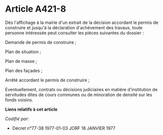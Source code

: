 # Article A421-8

Dès l'affichage à la mairie d'un extrait de la décision accordant le permis de construire et jusqu'à la déclaration
d'achèvement des travaux, toute personne intéressée peut consulter les pièces suivantes du dossier :

Demande de permis de construire ;

Plan de situation ;

Plan de masse ;

Plan des façades ;

Arrêté accordant le permis de construire ;

Eventuellement, contrats ou décisions judiciaires en matière d'institution de servitudes dites de cours communes ou de
minoration de densité sur les fonds voisins.

**Liens relatifs à cet article**

_Codifié par_:

  - Décret n°77-38 1977-01-03 JORF 18 JANVIER 1977
